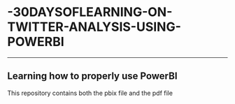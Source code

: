 # -30DAYSOFLEARNING-ON-TWITTER-ANALYSIS-USING-POWERBI
---
Learning how to properly use PowerBI
---
This repository contains both the pbix file and the pdf file
